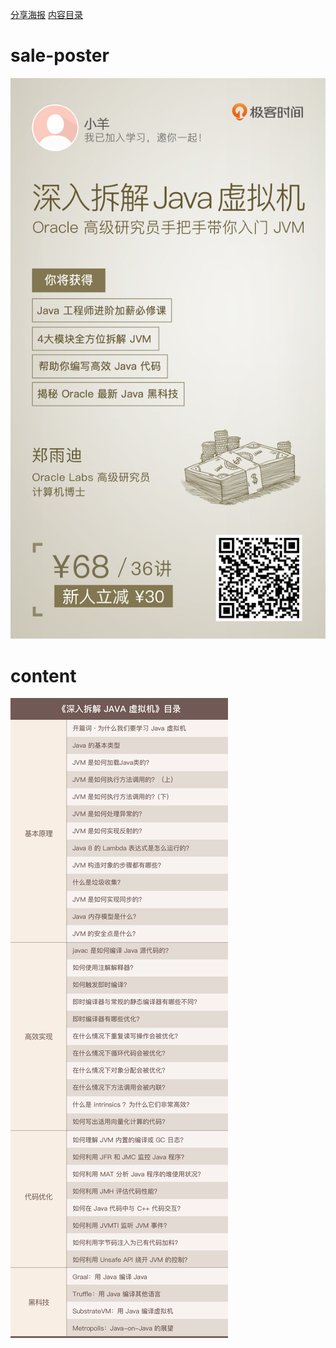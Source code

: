 [分享海报](#sale-poster)
[内容目录](#content)

# sale-poster


![sale-poster](../img/108-sale-poster.jpg)
# content
![content](../img/108-content.jpg)
